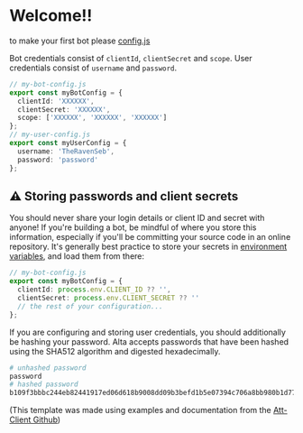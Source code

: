 # Welcome!!

to make your first bot please [config.js](https://replit.com/@TheRavenSeb/att-client-starter#config.js)

Bot credentials consist of `clientId`, `clientSecret` and `scope`. User credentials consist of `username` and `password`.

```ts
// my-bot-config.js
export const myBotConfig = {
  clientId: 'XXXXXX',
  clientSecret: 'XXXXXX',
  scope: ['XXXXXX', 'XXXXXX', 'XXXXXX']
};
// my-user-config.js
export const myUserConfig = {
  username: 'TheRavenSeb',
  password: 'password'
};
```


## :warning: Storing passwords and client secrets

You should never share your login details or client ID and secret with anyone! If you're building a bot, be mindful of where you store this information, especially if you'll be committing your source code in an online repository. It's generally best practice to store your secrets in [environment variables](https://www.npmjs.com/package/dotenv), and load them from there:

```ts
// my-bot-config.js
export const myBotConfig = {
  clientId: process.env.CLIENT_ID ?? '',
  clientSecret: process.env.CLIENT_SECRET ?? ''
  // the rest of your configuration...
};
```

If you are configuring and storing user credentials, you should additionally be hashing your password. Alta accepts passwords that have been hashed using the SHA512 algorithm and digested hexadecimally.

```sh
# unhashed password
password
# hashed password
b109f3bbbc244eb82441917ed06d618b9008dd09b3befd1b5e07394c706a8bb980b1d7785e5976ec049b46df5f1326af5a2ea6d103fd07c95385ffab0cacbc86
```


(This template was made using examples and documentation from the [Att-Client Github](https://github.com/mdingena/att-client/blob/main))